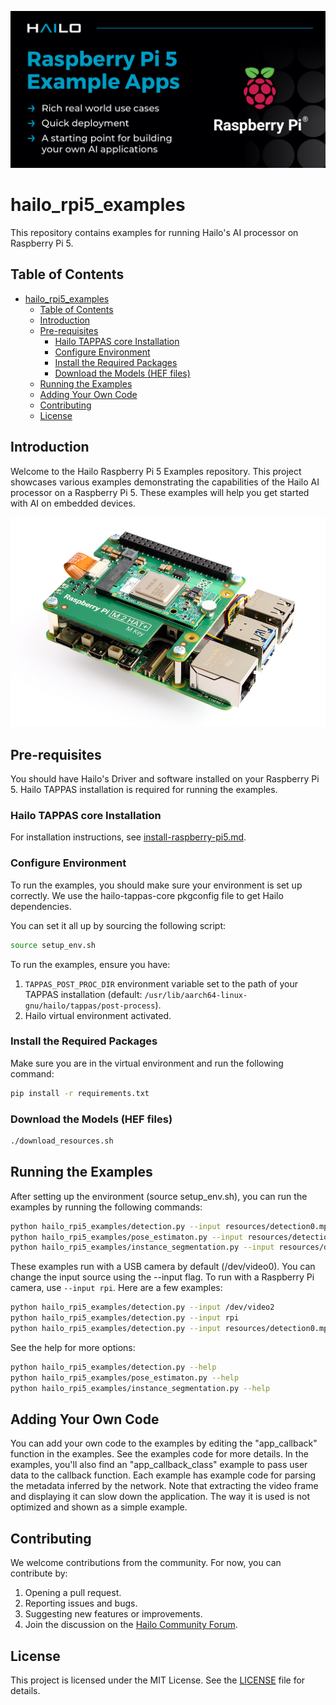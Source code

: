 
![Banner](doc/images/hailo_rpi_examples_banner.png)
# hailo_rpi5_examples

This repository contains examples for running Hailo's AI processor on Raspberry Pi 5.

## Table of Contents
- [hailo\_rpi5\_examples](#hailo_rpi5_examples)
  - [Table of Contents](#table-of-contents)
  - [Introduction](#introduction)
  - [Pre-requisites](#pre-requisites)
    - [Hailo TAPPAS core Installation](#hailo-tappas-core-installation)
    - [Configure Environment](#configure-environment)
    - [Install the Required Packages](#install-the-required-packages)
    - [Download the Models (HEF files)](#download-the-models-hef-files)
  - [Running the Examples](#running-the-examples)
  - [Adding Your Own Code](#adding-your-own-code)
  - [Contributing](#contributing)
  - [License](#license)

## Introduction
Welcome to the Hailo Raspberry Pi 5 Examples repository. This project showcases various examples demonstrating the capabilities of the Hailo AI processor on a Raspberry Pi 5. These examples will help you get started with AI on embedded devices.

![Raspberry Pi 5 with Hailo M.2](doc/images/Raspberry_Pi_5_Hailo-8.png)

## Pre-requisites
You should have Hailo's Driver and software installed on your Raspberry Pi 5. Hailo TAPPAS installation is required for running the examples.

### Hailo TAPPAS core Installation
For installation instructions, see [install-raspberry-pi5.md](doc/install-raspberry-pi5.md).

### Configure Environment
To run the examples, you should make sure your environment is set up correctly. We use the hailo-tappas-core pkgconfig file to get Hailo dependencies.

You can set it all up by sourcing the following script:
```bash
source setup_env.sh
```

To run the examples, ensure you have:
1. `TAPPAS_POST_PROC_DIR` environment variable set to the path of your TAPPAS installation (default: `/usr/lib/aarch64-linux-gnu/hailo/tappas/post-process`).
2. Hailo virtual environment activated.

### Install the Required Packages
Make sure you are in the virtual environment and run the following command:
```bash
pip install -r requirements.txt
```

### Download the Models (HEF files)
```bash
./download_resources.sh
```

## Running the Examples
After setting up the environment (source setup_env.sh), you can run the examples by running the following commands:
```bash
python hailo_rpi5_examples/detection.py --input resources/detection0.mp4
python hailo_rpi5_examples/pose_estimaton.py --input resources/detection0.mp4
python hailo_rpi5_examples/instance_segmentation.py --input resources/detection0.mp4
```

These examples run with a USB camera by default (/dev/video0). You can change the input source using the --input flag. To run with a Raspberry Pi camera, use `--input rpi`. Here are a few examples:
```bash
python hailo_rpi5_examples/detection.py --input /dev/video2
python hailo_rpi5_examples/detection.py --input rpi
python hailo_rpi5_examples/detection.py --input resources/detection0.mp4
```
See the help for more options:
```bash
python hailo_rpi5_examples/detection.py --help
python hailo_rpi5_examples/pose_estimaton.py --help
python hailo_rpi5_examples/instance_segmentation.py --help
```

## Adding Your Own Code
You can add your own code to the examples by editing the "app_callback" function in the examples. See the examples code for more details. In the examples, you'll also find an "app_callback_class" example to pass user data to the callback function. Each example has example code for parsing the metadata inferred by the network. Note that extracting the video frame and displaying it can slow down the application. The way it is used is not optimized and shown as a simple example.

## Contributing
We welcome contributions from the community.
For now, you can contribute by:
1. Opening a pull request.
2. Reporting issues and bugs.
3. Suggesting new features or improvements.
4. Join the discussion on the [Hailo Community Forum](https://community.hailo.ai/).

## License
This project is licensed under the MIT License. See the [LICENSE](LICENSE) file for details.
